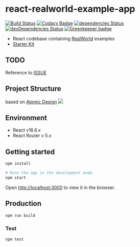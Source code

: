 # react-realworld-example-app

[![Build Status](https://travis-ci.com/gloriaJun/react-realworld-example-app.svg?branch=master)](https://travis-ci.com/gloriaJun/react-realworld-example-app)
[![Codacy Badge](https://api.codacy.com/project/badge/Grade/2d970871616644ca9c15b101db9bb1aa)](https://www.codacy.com/app/pureainu/react-realworld-example-app?utm_source=github.com&amp;utm_medium=referral&amp;utm_content=gloriaJun/react-realworld-example-app&amp;utm_campaign=Badge_Grade)
[![dependencies Status](https://david-dm.org/gloriaJun/react-realworld-example-app/status.svg)](https://david-dm.org/gloriaJun/react-realworld-example-app)
[![devDependencies Status](https://david-dm.org/gloriaJun/react-realworld-example-app/dev-status.svg)](https://david-dm.org/gloriaJun/react-realworld-example-app?type=dev) [![Greenkeeper badge](https://badges.greenkeeper.io/gloriaJun/react-realworld-example-app.svg)](https://greenkeeper.io/)

- React codebase containing [RealWorld](https://github.com/gothinkster/realworld) examples
- [Starter Kit](https://github.com/gothinkster/realworld-starter-kit)

## TODO

Reference to [ISSUE](https://github.com/gloriaJun/react-realworld-example-app/issues)

## Project Structure

based on [Atomic Design](http://bradfrost.com/blog/post/atomic-web-design/)
![](https://cdn-images-1.medium.com/max/1600/1*m2fb_YCpY3WUJxKNUjLPdA.png)

## Environment

- React v16.6.x
- React Router v 5.x

## Getting started

```bash
npm install

# Runs the app in the development mode.
npm start
```
Open [http://localhost:3000](http://localhost:3000) to view it in the browser.

## Production

```bash
npm run build
```

### Test

```bash
npm test
```